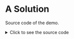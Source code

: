# A Solution

Source code of the demo.

<details>
    <summary>Click to see the source code</summary>

    @[Play Masterming]({"stubs": ["solution.php"], "command": "/bin/bash runSolution.sh"})
</details>
